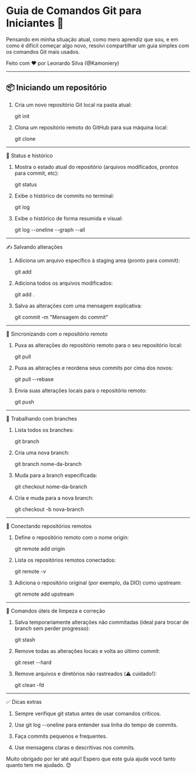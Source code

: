 # Guia de Comandos Git para Iniciantes 🚀

Pensando em minha situação atual, como mero aprendiz que sou, e em como é difícil começar algo novo, resolvi compartilhar um guia simples com os comandos Git mais usados.

Feito com ❤️ por Leonardo Silva (@Kamoniery)

---

## 📦 Iniciando um repositório

1. Cria um novo repositório Git local na pasta atual:
   
	 git init

2. Clona um repositório remoto  do GitHub para sua máquina local:

	git clone <url-do-repositorio>

---

📄 Status e histórico

1.  Mostra o estado atual do repositório (arquivos modificados, prontos para commit, etc):

	git status

2. Exibe o histórico de commits no terminal:

	git log

3. Exibe o histórico de forma resumida e visual:

	git log --oneline --graph --all

---

✍️ Salvando alterações

1. Adiciona um arquivo específico à staging area (pronto para commit):

	git add <arquivo>

2. Adiciona todos os arquivos modificados:

	git add .

3. Salva as alterações com uma mensagem explicativa:

	git commit -m "Mensagem do commit"

---

🔄 Sincronizando com o repositório remoto

1. Puxa as alterações do repositório remoto para o seu repositório local:

	git pull

2. Puxa as alterações e reordena seus commits por cima dos novos:

	git pull --rebase

3. Envia suas alterações locais para o repositório remoto:

	git push

---

🌱 Trabalhando com branches

1. Lista todos os branches:

	git branch

2. Cria uma nova branch:

	git branch nome-da-branch

3. Muda para a branch especificada:

	git checkout nome-da-branch

4. Cria e muda para a nova branch:

	git checkout -b nova-branch

---

🔗 Conectando repositórios remotos

1. Define o repositório remoto com o nome origin:

	git remote add origin <url>

2. Lista os repositórios remotos conectados:

	git remote -v

3. Adiciona o repositório original (por exemplo, da DIO) como upstream:

	git remote add upstream <url>

---

🧹 Comandos úteis de limpeza e correção

1. Salva temporariamente alterações não commitadas (ideal para trocar de branch sem perder progresso):

	git stash

2. Remove todas as alterações locais e volta ao último commit:

	git reset --hard

3. Remove arquivos e diretórios não rastreados (⚠️ cuidado!):

	git clean -fd

---

✅ Dicas extras

1. Sempre verifique git status antes de usar comandos críticos.

2. Use git log --oneline para entender sua linha do tempo de commits.

3. Faça commits pequenos e frequentes.

4. Use mensagens claras e descritivas nos commits. 

Muito obrigado por ler até aqui! Espero que este guia ajude você tanto quanto tem me ajudado. 😊

